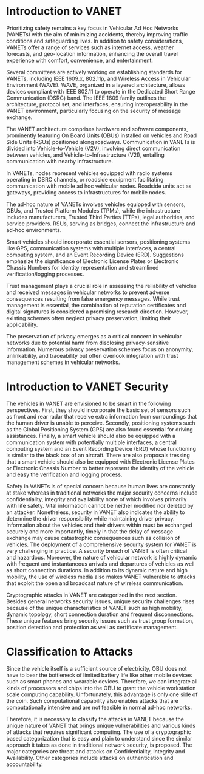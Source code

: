 # Introduction to VANET
Prioritizing safety remains a key focus in Vehicular Ad Hoc Networks (VANETs) with the aim of minimizing accidents, thereby improving traffic conditions and safeguarding lives. In addition to safety considerations, VANETs offer a range of services such as internet access, weather forecasts, and geo-location information, enhancing the overall travel experience with comfort, convenience, and entertainment.

Several committees are actively working on establishing standards for VANETs, including IEEE 1609.x, 802.11p, and Wireless Access in Vehicular Environment (WAVE). WAVE, organized in a layered architecture, allows devices compliant with IEEE 802.11 to operate in the Dedicated Short Range Communication (DSRC) band. The IEEE 1609 family outlines the architecture, protocol set, and interfaces, ensuring interoperability in the VANET environment, particularly focusing on the security of message exchange.

The VANET architecture comprises hardware and software components, prominently featuring On Board Units (OBUs) installed on vehicles and Road Side Units (RSUs) positioned along roadways. Communication in VANETs is divided into Vehicle-to-Vehicle (V2V), involving direct communication between vehicles, and Vehicle-to-Infrastructure (V2I), entailing communication with nearby infrastructure.

In VANETs, nodes represent vehicles equipped with radio systems operating in DSRC channels, or roadside equipment facilitating communication with mobile ad hoc vehicular nodes. Roadside units act as gateways, providing access to infrastructures for mobile nodes.

The ad-hoc nature of VANETs involves vehicles equipped with sensors, OBUs, and Trusted Platform Modules (TPMs), while the infrastructure includes manufacturers, Trusted Third Parties (TTPs), legal authorities, and service providers. RSUs, serving as bridges, connect the infrastructure and ad-hoc environments.

Smart vehicles should incorporate essential sensors, positioning systems like GPS, communication systems with multiple interfaces, a central computing system, and an Event Recording Device (ERD). Suggestions emphasize the significance of Electronic License Plates or Electronic Chassis Numbers for identity representation and streamlined verification/logging processes.

Trust management plays a crucial role in assessing the reliability of vehicles and received messages in vehicular networks to prevent adverse consequences resulting from false emergency messages. While trust management is essential, the combination of reputation certificates and digital signatures is considered a promising research direction. However, existing schemes often neglect privacy preservation, limiting their applicability.

The preservation of privacy emerges as a critical concern in vehicular networks due to potential harm from disclosing privacy-sensitive information. Numerous privacy preservation schemes focus on anonymity, unlinkability, and traceability but often overlook integration with trust management schemes in vehicular networks.

# Introduction to VANET Security
The vehicles in VANET are envisioned to be smart in the following perspectives. First, they should incorporate the basic set of sensors such as front and rear radar that receive extra information from surroundings that the human driver is unable to perceive. Secondly, positioning systems such as the Global Positioning System (GPS) are also found essential for driving assistances. Finally, a smart vehicle should also be equipped with a communication system with potentially multiple interfaces, a central computing system and an Event Recording Device (ERD) whose functioning is similar to the black box of an aircraft. There are also proposals tressing that a smart vehicle should also be equipped with Electronic License Plates or Electronic Chassis Number to better represent the identity of the vehicle and easy the verification and logging process.

Safety in VANETs is of special concern because human lives are constantly at stake whereas in traditional networks the major security concerns include confidentiality, integrity and availability none of which involves primarily with life safety. Vital information cannot be neither modified nor deleted by an attacker. Nonetheless, security in VANET also indicates the ability to determine the driver responsibility while maintaining driver privacy. Information about the vehicles and their drivers within must be exchanged securely and more importantly, timely in that the delay of message exchange may cause catastrophic consequences such as collision of vehicles. The deployment of a comprehensive security system for VANET is very challenging in practice. A security breach of VANET is often critical and hazardous. Moreover, the nature of vehicular network is highly dynamic with frequent and instantaneous arrivals and departures of vehicles as well as short connection durations. In addition to its dynamic nature and high mobility, the use of wireless media also makes VANET vulnerable to attacks that exploit the open and broadcast nature of wireless communication. 

Cryptographic attacks in VANET are categorized in the next section. Besides general networks security issues, unique security challenges rises because of the unique characteristics of VANET such as high mobility, dynamic topology, short connection duration and frequent disconnections. These unique features bring security issues such as trust group formation, position detection and protection as well as certificate management.
# Classification to Attacks
Since the vehicle itself is a sufficient source of electricity, OBU does not have to bear the bottleneck of limited battery life like other mobile devices such as smart phones and wearable devices. Therefore, we can integrate all kinds of processors and chips into the OBU to grant the vehicle workstation ­scale computing capability. Unfortunately, this advantage is only one side of the coin. Such computational capability also enables attacks that are computationally intensive and are not feasible in normal ad-hoc networks.

Therefore, it is necessary to classify the attacks in VANET because the unique nature of VANET that brings unique vulnerabilities and various kinds of attacks that requires significant computing. The use of a cryptographic based categorization that is easy and plain to understand since the similar approach it takes as done in traditional network security, is proposed.
The major categories are threat and attacks on Confidentiality, Integrity and Availability. Other categories include attacks on authentication and accountability.
